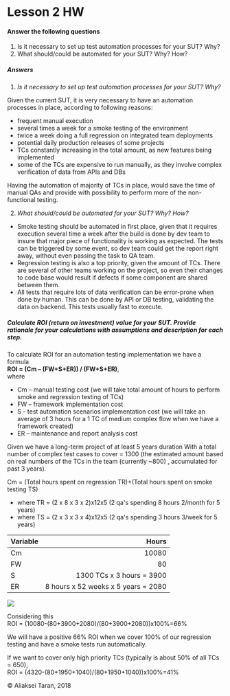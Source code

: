 # Lesson 2 HW 

#### Answer the following questions

  1. Is it necessary to set up test automation processes for your SUT? Why?
  2. What should/could be automated for your SUT? Why? How?

##### Answers

1. _Is it necessary to set up test automation processes for your SUT? Why?_

Given the current SUT, it is very necessary to have an automation processes in place, according to following reasons:

* frequent manual execution
 * several times a week for a smoke testing of the environment
 *  twice a week doing a full regression on integrated team deployments
 * potential daily production releases of some projects
* TCs constantly increasing in the total amount, as new features being implemented
* some of the TCs are expensive to run manually, as they involve complex verification of data from APIs and DBs

Having the automation of majority of TCs in place, would save the time of manual QAs and provide with possibility to perform more of the non-functional testing.

2. _What should/could be automated for your SUT? Why? How?_


 * Smoke testing should be automated in first place, given that it requires execution several time a week after the build is done by dev team to insure that major piece of functionality is working as expected. The tests can be triggered by some event, so dev team could get the report right away, without even passing the task to QA team.
 * Regression testing is also a top priority, given the amount of TCs. There are several of other teams working on the project, so even their changes to code base would result if defects if some component are shared between them.
 * All tests that require lots of data verification can be error-prone when done by human. This can be done by API or DB testing, validating the data on backend. This tests usually fast to execute.

##### Calculate ROI (return on investment) value for your SUT. Provide rationale for your calculations with assumptions and description for each step.


To calculate ROI for an automation testing implementation we have a formula  
**ROI = (Cm – (FW+S+ER)) / (FW+S+ER)**,  
where
- Cm – manual testing cost (we will take total amount of hours to perform smoke and regression testing of TCs)
- FW – framework implementation cost
- S - test automation scenarios implementation cost (we will take an average of 3 hours for a 1 TC of medium complex flow when we have a framework created)
- ER – maintenance and report analysis cost

Given we have a long-term project of at least 5 years duration
With a total number of complex test cases to cover = 1300 (the estimated amount based on real numbers of the TCs in the team (currently ~800) , accumulated for past 3 years).

Cm = (Total hours spent on regression TR)+(Total hours spent on smoke testing TS)
* where TR = (2 x 8 x 3 x 2)x12x5 (2 qa's spending 8 hours 2/month for 5 years)
* where TS = (2 x 3 x 3 x 4)x12x5 (2 qa's spending 3 hours 3/week for 5 years)

| Variable      | Hours |
| --------- | -----:|
| Cm | 10080 |
| FW  | 80 |
| S     |   1300 TCs x 3 hours = 3900 |
| ER      |    8 hours x 52 weeks x 5 years = 2080 |

![](http://barnraisersllc.com/wp-content/uploads/2012/11/show-me-ROI.jpeg)

Considering this  
ROI = (10080-(80+3900+2080)/(80+3900+2080))x100%=66%

We will have a positive 66% ROI when we cover 100% of our regression testing and have a smoke tests run automatically.

If we want to cover only high priority TCs (typically is about 50% of all TCs = 650),  
ROI = (4320-(80+1950+1040)/(80+1950+1040))x100%=41%

&copy; Aliaksei Taran, 2018
